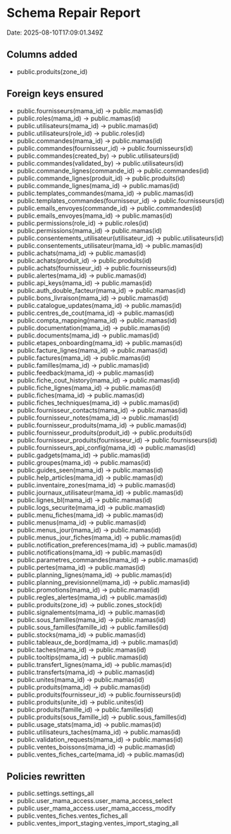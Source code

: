 # Schema Repair Report

Date: 2025-08-10T17:09:01.349Z

## Columns added
- public.produits(zone_id)

## Foreign keys ensured
- public.fournisseurs(mama_id) -> public.mamas(id)
- public.roles(mama_id) -> public.mamas(id)
- public.utilisateurs(mama_id) -> public.mamas(id)
- public.utilisateurs(role_id) -> public.roles(id)
- public.commandes(mama_id) -> public.mamas(id)
- public.commandes(fournisseur_id) -> public.fournisseurs(id)
- public.commandes(created_by) -> public.utilisateurs(id)
- public.commandes(validated_by) -> public.utilisateurs(id)
- public.commande_lignes(commande_id) -> public.commandes(id)
- public.commande_lignes(produit_id) -> public.produits(id)
- public.commande_lignes(mama_id) -> public.mamas(id)
- public.templates_commandes(mama_id) -> public.mamas(id)
- public.templates_commandes(fournisseur_id) -> public.fournisseurs(id)
- public.emails_envoyes(commande_id) -> public.commandes(id)
- public.emails_envoyes(mama_id) -> public.mamas(id)
- public.permissions(role_id) -> public.roles(id)
- public.permissions(mama_id) -> public.mamas(id)
- public.consentements_utilisateur(utilisateur_id) -> public.utilisateurs(id)
- public.consentements_utilisateur(mama_id) -> public.mamas(id)
- public.achats(mama_id) -> public.mamas(id)
- public.achats(produit_id) -> public.produits(id)
- public.achats(fournisseur_id) -> public.fournisseurs(id)
- public.alertes(mama_id) -> public.mamas(id)
- public.api_keys(mama_id) -> public.mamas(id)
- public.auth_double_facteur(mama_id) -> public.mamas(id)
- public.bons_livraison(mama_id) -> public.mamas(id)
- public.catalogue_updates(mama_id) -> public.mamas(id)
- public.centres_de_cout(mama_id) -> public.mamas(id)
- public.compta_mapping(mama_id) -> public.mamas(id)
- public.documentation(mama_id) -> public.mamas(id)
- public.documents(mama_id) -> public.mamas(id)
- public.etapes_onboarding(mama_id) -> public.mamas(id)
- public.facture_lignes(mama_id) -> public.mamas(id)
- public.factures(mama_id) -> public.mamas(id)
- public.familles(mama_id) -> public.mamas(id)
- public.feedback(mama_id) -> public.mamas(id)
- public.fiche_cout_history(mama_id) -> public.mamas(id)
- public.fiche_lignes(mama_id) -> public.mamas(id)
- public.fiches(mama_id) -> public.mamas(id)
- public.fiches_techniques(mama_id) -> public.mamas(id)
- public.fournisseur_contacts(mama_id) -> public.mamas(id)
- public.fournisseur_notes(mama_id) -> public.mamas(id)
- public.fournisseur_produits(mama_id) -> public.mamas(id)
- public.fournisseur_produits(produit_id) -> public.produits(id)
- public.fournisseur_produits(fournisseur_id) -> public.fournisseurs(id)
- public.fournisseurs_api_config(mama_id) -> public.mamas(id)
- public.gadgets(mama_id) -> public.mamas(id)
- public.groupes(mama_id) -> public.mamas(id)
- public.guides_seen(mama_id) -> public.mamas(id)
- public.help_articles(mama_id) -> public.mamas(id)
- public.inventaire_zones(mama_id) -> public.mamas(id)
- public.journaux_utilisateur(mama_id) -> public.mamas(id)
- public.lignes_bl(mama_id) -> public.mamas(id)
- public.logs_securite(mama_id) -> public.mamas(id)
- public.menu_fiches(mama_id) -> public.mamas(id)
- public.menus(mama_id) -> public.mamas(id)
- public.menus_jour(mama_id) -> public.mamas(id)
- public.menus_jour_fiches(mama_id) -> public.mamas(id)
- public.notification_preferences(mama_id) -> public.mamas(id)
- public.notifications(mama_id) -> public.mamas(id)
- public.parametres_commandes(mama_id) -> public.mamas(id)
- public.pertes(mama_id) -> public.mamas(id)
- public.planning_lignes(mama_id) -> public.mamas(id)
- public.planning_previsionnel(mama_id) -> public.mamas(id)
- public.promotions(mama_id) -> public.mamas(id)
- public.regles_alertes(mama_id) -> public.mamas(id)
- public.produits(zone_id) -> public.zones_stock(id)
- public.signalements(mama_id) -> public.mamas(id)
- public.sous_familles(mama_id) -> public.mamas(id)
- public.sous_familles(famille_id) -> public.familles(id)
- public.stocks(mama_id) -> public.mamas(id)
- public.tableaux_de_bord(mama_id) -> public.mamas(id)
- public.taches(mama_id) -> public.mamas(id)
- public.tooltips(mama_id) -> public.mamas(id)
- public.transfert_lignes(mama_id) -> public.mamas(id)
- public.transferts(mama_id) -> public.mamas(id)
- public.unites(mama_id) -> public.mamas(id)
- public.produits(mama_id) -> public.mamas(id)
- public.produits(fournisseur_id) -> public.fournisseurs(id)
- public.produits(unite_id) -> public.unites(id)
- public.produits(famille_id) -> public.familles(id)
- public.produits(sous_famille_id) -> public.sous_familles(id)
- public.usage_stats(mama_id) -> public.mamas(id)
- public.utilisateurs_taches(mama_id) -> public.mamas(id)
- public.validation_requests(mama_id) -> public.mamas(id)
- public.ventes_boissons(mama_id) -> public.mamas(id)
- public.ventes_fiches_carte(mama_id) -> public.mamas(id)

## Policies rewritten
- public.settings.settings_all
- public.user_mama_access.user_mama_access_select
- public.user_mama_access.user_mama_access_modify
- public.ventes_fiches.ventes_fiches_all
- public.ventes_import_staging.ventes_import_staging_all
